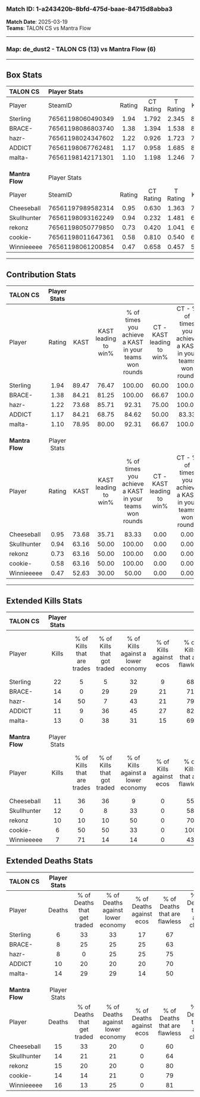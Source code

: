 ### Match ID: 1-a243420b-8bfd-475d-baae-84715d8abba3  
**Match Date**: 2025-03-19  
**Teams**: TALON CS vs Mantra Flow  

---  

### **Map**: de_dust2 - TALON CS (13) vs Mantra Flow (6)  
---  

## Box Stats  

| **TALON CS**    | Player Stats      |        |           |          |       |       |       |         |        |      |     |
| :- | :- | :-: | :-: | :-: | :-: | :-: | :-: | :-: | :-: | :-: | :-: |
| Player          | SteamID           | Rating | CT Rating | T Rating | KAST  |  ADR  | Kills | Assists | Deaths | K/D  | HS% |
| Sterling        | 76561198060490349 |  1.94  |   1.792   |  2.345   | 89.47 | 114.4 |  22   |    5    |   6    | 3.67 | 45  |
| BRACE-          | 76561198086803740 |  1.38  |   1.394   |  1.538   | 84.21 | 83.6  |  14   |    4    |   8    | 1.75 | 64  |
| hazr-           | 76561198024347602 |  1.22  |   0.926   |  1.723   | 73.68 | 61.2  |  14   |    2    |   8    | 1.75 | 50  |
| ADDICT          | 76561198067762481 |  1.17  |   0.958   |  1.685   | 84.21 | 70.9  |  11   |    9    |   10   | 1.10 | 54  |
| malta-          | 76561198142171301 |  1.10  |   1.198   |  1.246   | 78.95 | 73.6  |  13   |    6    |   14   | 0.93 | 38  |
|                 |                   |        |           |          |       |       |       |         |        |      |     |
|                 |                   |        |           |          |       |       |       |         |        |      |     |
|                 |                   |        |           |          |       |       |       |         |        |      |     |
| **Mantra Flow** | Player Stats      |        |           |          |       |       |       |         |        |      |     |
| Player          | SteamID           | Rating | CT Rating | T Rating | KAST  |  ADR  | Kills | Assists | Deaths | K/D  | HS% |
| Cheeseball      | 76561197989582314 |  0.95  |   0.630   |  1.363   | 73.68 | 77.4  |  11   |    4    |   15   | 0.73 | 45  |
| Skullhunter     | 76561198093162249 |  0.94  |   0.232   |  1.481   | 63.16 | 74.9  |  12   |    4    |   14   | 0.86 | 66  |
| rekonz          | 76561198050779850 |  0.73  |   0.420   |  1.041   | 63.16 | 52.0  |  10   |    1    |   15   | 0.67 | 50  |
| cookie-         | 76561198011647361 |  0.58  |   0.810   |  0.540   | 63.16 | 50.0  |   6   |    4    |   14   | 0.43 | 50  |
| Winnieeeee      | 76561198061200854 |  0.47  |   0.658   |  0.457   | 52.63 | 46.6  |   7   |    2    |   16   | 0.44 | 42  |
---  

## Contribution Stats  

| **TALON CS**    | Player Stats |       |                      |                                                        |                           |                                                             |                          |                                                            |
| :- | :-: | :-: | :-: | :-: | :-: | :-: | :-: | :-: |
| Player          |    Rating    | KAST  | KAST leading to win% | % of times you achieve a KAST in your teams won rounds | CT - KAST leading to win% | CT - % of times you achieve a KAST in your teams won rounds | T - KAST leading to win% | T - % of times you achieve a KAST in your teams won rounds |
| Sterling        |     1.94     | 89.47 |        76.47         |                         100.00                         |           60.00           |                           100.00                            |          100.00          |                           100.00                           |
| BRACE-          |     1.38     | 84.21 |        81.25         |                         100.00                         |           66.67           |                           100.00                            |          100.00          |                           100.00                           |
| hazr-           |     1.22     | 73.68 |        85.71         |                         92.31                          |           75.00           |                           100.00                            |          100.00          |                           85.71                            |
| ADDICT          |     1.17     | 84.21 |        68.75         |                         84.62                          |           50.00           |                            83.33                            |          100.00          |                           85.71                            |
| malta-          |     1.10     | 78.95 |        80.00         |                         92.31                          |           66.67           |                           100.00                            |          100.00          |                           85.71                            |
|                 |              |       |                      |                                                        |                           |                                                             |                          |                                                            |
|                 |              |       |                      |                                                        |                           |                                                             |                          |                                                            |
|                 |              |       |                      |                                                        |                           |                                                             |                          |                                                            |
| **Mantra Flow** | Player Stats |       |                      |                                                        |                           |                                                             |                          |                                                            |
| Player          |    Rating    | KAST  | KAST leading to win% | % of times you achieve a KAST in your teams won rounds | CT - KAST leading to win% | CT - % of times you achieve a KAST in your teams won rounds | T - KAST leading to win% | T - % of times you achieve a KAST in your teams won rounds |
| Cheeseball      |     0.95     | 73.68 |        35.71         |                         83.33                          |           0.00            |                            0.00                             |          55.56           |                           83.33                            |
| Skullhunter     |     0.94     | 63.16 |        50.00         |                         100.00                         |           0.00            |                            0.00                             |          66.67           |                           100.00                           |
| rekonz          |     0.73     | 63.16 |        50.00         |                         100.00                         |           0.00            |                            0.00                             |          66.67           |                           100.00                           |
| cookie-         |     0.58     | 63.16 |        50.00         |                         100.00                         |           0.00            |                            0.00                             |          85.71           |                           100.00                           |
| Winnieeeee      |     0.47     | 52.63 |        30.00         |                         50.00                          |           0.00            |                            0.00                             |          60.00           |                           50.00                            |
---  

## Extended Kills Stats  

| **TALON CS**    | Player Stats |                            |                            |                                    |                         |                              |                                 |                                       |                    |           |
| :- | :-: | :-: | :-: | :-: | :-: | :-: | :-: | :-: | :-: | :-: |
| Player          |    Kills     | % of Kills that are trades | % of Kills that got traded | % of Kills against a lower economy | % of Kills against ecos | % of Kills that are flawless | % of Kills that are close duels | % of Kills that are assisted by flash | Pistol Round Kills | AWP Kills |
| Sterling        |      22      |             5              |             5              |                 32                 |            9            |              68              |                5                |                   5                   |         5          |     1     |
| BRACE-          |      14      |             0              |             29             |                 29                 |           21            |              71              |                7                |                  21                   |         1          |     4     |
| hazr-           |      14      |             50             |             7              |                 43                 |           21            |              79              |                0                |                   0                   |         1          |     2     |
| ADDICT          |      11      |             9              |             36             |                 45                 |           27            |              82              |                9                |                  18                   |         0          |     0     |
| malta-          |      13      |             0              |             38             |                 31                 |           15            |              69              |                8                |                   0                   |         0          |     1     |
|                 |              |                            |                            |                                    |                         |                              |                                 |                                       |                    |           |
|                 |              |                            |                            |                                    |                         |                              |                                 |                                       |                    |           |
|                 |              |                            |                            |                                    |                         |                              |                                 |                                       |                    |           |
| **Mantra Flow** | Player Stats |                            |                            |                                    |                         |                              |                                 |                                       |                    |           |
| Player          |    Kills     | % of Kills that are trades | % of Kills that got traded | % of Kills against a lower economy | % of Kills against ecos | % of Kills that are flawless | % of Kills that are close duels | % of Kills that are assisted by flash | Pistol Round Kills | AWP Kills |
| Cheeseball      |      11      |             36             |             36             |                 9                  |            0            |              55              |                0                |                   0                   |         0          |     0     |
| Skullhunter     |      12      |             0              |             8              |                 33                 |            0            |              58              |                0                |                   8                   |         0          |     1     |
| rekonz          |      10      |             10             |             10             |                 50                 |            0            |              70              |                0                |                   0                   |         0          |     0     |
| cookie-         |      6       |             50             |             50             |                 33                 |            0            |             100              |                0                |                  17                   |         1          |     1     |
| Winnieeeee      |      7       |             71             |             14             |                 14                 |            0            |              43              |                0                |                  14                   |         0          |     0     |
## Extended Deaths Stats  

| **TALON CS**    | Player Stats |                             |                                   |                          |                               |                            |                           |               |
| :- | :-: | :-: | :-: | :-: | :-: | :-: | :-: | :-: |
| Player          |    Deaths    | % of Deaths that get traded | % of Deaths against lower economy | % of Deaths against ecos | % of Deaths that are flawless | % of Deaths that are close | % of Deaths while blinded | Deaths to AWP |
| Sterling        |      6       |             33              |                33                 |            17            |              67               |             0              |             0             |       0       |
| BRACE-          |      8       |             25              |                25                 |            25            |              63               |             0              |            13             |       0       |
| hazr-           |      8       |              0              |                25                 |            25            |              75               |             0              |             0             |       0       |
| ADDICT          |      10      |             20              |                20                 |            20            |              70               |             0              |            10             |       0       |
| malta-          |      14      |             29              |                29                 |            14            |              50               |             0              |             7             |       1       |
|                 |              |                             |                                   |                          |                               |                            |                           |               |
|                 |              |                             |                                   |                          |                               |                            |                           |               |
|                 |              |                             |                                   |                          |                               |                            |                           |               |
| **Mantra Flow** | Player Stats |                             |                                   |                          |                               |                            |                           |               |
| Player          |    Deaths    | % of Deaths that get traded | % of Deaths against lower economy | % of Deaths against ecos | % of Deaths that are flawless | % of Deaths that are close | % of Deaths while blinded | Deaths to AWP |
| Cheeseball      |      15      |             33              |                20                 |            0             |              60               |             7              |             0             |       1       |
| Skullhunter     |      14      |             21              |                21                 |            0             |              64               |             7              |             0             |       2       |
| rekonz          |      15      |             20              |                20                 |            0             |              80               |             0              |            13             |       2       |
| cookie-         |      14      |             14              |                21                 |            0             |              79               |             14             |            14             |       1       |
| Winnieeeee      |      16      |             13              |                25                 |            0             |              81               |             0              |            13             |       1       |
